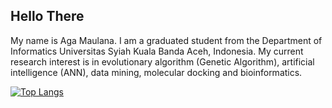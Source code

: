## Hello There

My name is Aga Maulana. I am a graduated student from the Department of Informatics Universitas Syiah Kuala Banda Aceh, Indonesia. My current research interest is in evolutionary algorithm (Genetic Algorithm), artificial intelligence (ANN), data mining, molecular docking and bioinformatics.

[![Top Langs](https://github-readme-stats.vercel.app/api/top-langs/?username=maulanaaga)](https://github.com/anuraghazra/github-readme-stats)

<!--
[![Anurag's github stats](https://github-readme-stats.vercel.app/api?username=trizkynoviandy)](https://github.com/anuraghazra/github-readme-stats)
**trizkynoviandy/trizkynoviandy** is a ✨ _special_ ✨ repository because its `README.md` (this file) appears on your GitHub profile.

Here are some ideas to get you started:

- 🔭 I’m currently working on ...
- 🌱 I’m currently learning ...
- 👯 I’m looking to collaborate on ...
- 🤔 I’m looking for help with ...
- 💬 Ask me about ...
- 📫 How to reach me: ...
- 😄 Pronouns: ...
- ⚡ Fun fact: ...
-->
